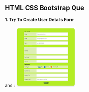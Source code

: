<h2> HTML CSS Bootstrap Que</h2>

<b> 1. Try To Create User Details Form </b>

ans : <img src="Try To Create User Details Form/output.jpg" width=200px height=200px />
